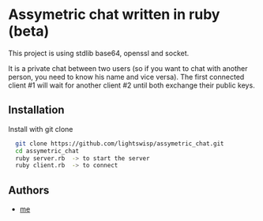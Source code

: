 
# Assymetric chat written in ruby (beta)

This project is using stdlib base64, openssl and socket.

It is a private chat between two users (so if you want to chat with another person, you need to know his name and vice versa). The first connected client #1 will wait for another client #2 until both exchange their public keys.
## Installation

Install with git clone

```bash
  git clone https://github.com/lightswisp/assymetric_chat.git
  cd assymetric_chat
  ruby server.rb  -> to start the server
  ruby client.rb  -> to connect
```
    
## Authors

- [me](https://github.com/lightswisp)

